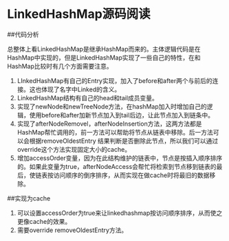 # LinkedHashMap源码阅读

##代码分析

总整体上看LinkedHashMap是继承HashMap而来的。主体逻辑代码是在HashMap中实现的，但是LinkedHashMap实现了一些自己的特性，在和HashMap比较时有几个方面需要注意。

1. LInkedHashMap有自己的Entry实现，加入了before和after两个与前后的连接。这也体现了名字中Linked的含义。
2. LinkedHashMap结构有自己的head和tail成员变量。
3. 实现了newNode和newTreeNode方法，在hashMap加入时增加自己的逻辑，使用before和after加新节点加入到tail后边，让此节点加入到链条中。
4. 实现了afterNodeRemovel，afterNodeInsertion方法，这两方法都是HashMap帮忙调用的，前一方法可以帮助将节点从链表中移除。后一方法可以会根据removeOldestEntry 结果判断是否删除此节点，所以我们可以通过override这个方法实现固定大小的cache。
5. 增加accessOrder变量，因为在此结构维护的链表中，节点是按插入顺序排序的。如果此变量为true，afterNodeAccess会帮忙将检索到节点移到链表的最后，使链表按访问顺序的倒序排序，从而实现在做cache时将最旧的数据移除。

##实现为cache

1. 可以设置accessOrder为true来让linkedhashmap按访问顺序排序，从而使之更像cache的效果。
2. 需要override removeOldestEntry方法。 

